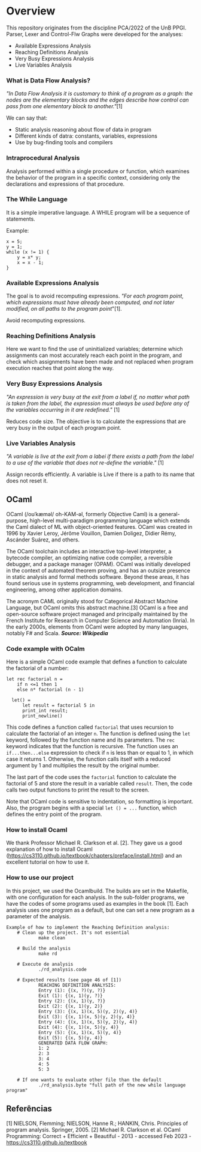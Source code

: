 # Overview

This repository originates from the discipline PCA/2022 of the UnB PPGI. Parser, Lexer and Control-Flw Graphs were developed for the analyses:

 - Available Expressions Analysis
 - Reaching Definitions Analysis
 - Very Busy Expressions Analysis
 - Live Variables Analysis

### What is Data Flow Analysis?

*"In Data Flow Analysis it is customary to think of a program as a graph: the nodes are the elementary blocks and the edges describe how control can pass from one elementary block to another."*[1] 

We can say that:
 - Static analysis reasoning about flow of data in program
 - Different kinds of datra: constants, variables, expressions
 - Use by bug-finding tools and compilers

### Intraprocedural Analysis
Analysis performed within a single procedure or function, which examines the behavior of the program in a specific context, considering only the declarations and expressions of that procedure.

### The While Language
It is a simple imperative language. A WHILE program will be a sequence of statements.

Example:

    x = 5;
    y = 1;
    while (x != 1) {
	    y = x* y;
	    x = x - 1;
	}

### Available Expressions Analysis
The goal is to avoid recomputing expressions. *"For each program point, which expressions must have already been computed, and not later modified, on all paths to the program point*"[1].

Avoid recomputing expressions.

### Reaching Definitions Analysis

Here we want to find the use of uninitialized variables; determine which assignments can most accurately reach each point in the program, and check which assignments have been made and not replaced when program execution reaches that point along the way.

### Very Busy Expressions Analysis
*"An expression is very busy at the exit from a label if, no matter what path is taken from the label, the expression must always be used before any of the variables occurring in it are redefined."* [1]

Reduces code size. The objective is to calculate the expressions that are very busy in the output of each program point.

### Live Variables Analysis
*"A variable is live at the exit from a labei if there exists a path from the label to a use of the variable that does not re-define the variable."* [1]

Assign records efficiently. A variable is Live if there is a path to its name that does not reset it.

## OCaml 

OCaml (/oʊˈkæməl/ oh-KAM-əl, formerly Objective Caml) is a general-purpose, high-level multi-paradigm programming language which extends the Caml dialect of ML with object-oriented features. OCaml was created in 1996 by Xavier Leroy, Jérôme Vouillon, Damien Doligez, Didier Rémy, Ascánder Suárez, and others.

The OCaml toolchain includes an interactive top-level interpreter, a bytecode compiler, an optimizing native code compiler, a reversible debugger, and a package manager (OPAM). OCaml was initially developed in the context of automated theorem proving, and has an outsize presence in static analysis and formal methods software. Beyond these areas, it has found serious use in systems programming, web development, and financial engineering, among other application domains.

The acronym CAML originally stood for Categorical Abstract Machine Language, but OCaml omits this abstract machine.[3] OCaml is a free and open-source software project managed and principally maintained by the French Institute for Research in Computer Science and Automation (Inria). In the early 2000s, elements from OCaml were adopted by many languages, notably F# and Scala. 
***Source: Wikipedia***


### Code example with OCalm

Here is a simple OCaml code example that defines a function to calculate the factorial of a number:

    let rec factorial n =
	    if n <=1 then 1
	    else n* factorial (n - 1)

	  let() = 
		  let result = factorial 5 in
		  print_int result;
		  print_newline()

This code defines a function called `factorial` that uses recursion to calculate the factorial of an integer `n`. The function is defined using the `let` keyword, followed by the function name and its parameters. The `rec` keyword indicates that the function is recursive. The function uses an `if...then...else` expression to check if `n` is less than or equal to 1, in which case it returns 1. Otherwise, the function calls itself with a reduced argument by 1 and multiplies the result by the original number.

The last part of the code uses the `factorial` function to calculate the factorial of 5 and store the result in a variable called `result`. Then, the code calls two output functions to print the result to the screen.

Note that OCaml code is sensitive to indentation, so formatting is important. Also, the program begins with a special `let () = ...` function, which defines the entry point of the program.

### How to install Ocaml
We thank Professor Michael R. Clarkson et al. [2]. They gave us a good explanation of how to install Ocaml (https://cs3110.github.io/textbook/chapters/preface/install.html) and an excellent tutorial on how to use it. 


### How to use our project

In this project, we used the Ocamlbuild. The builds are set in the Makefile, with one configuration for each analysis. In the sub-folder programs, we have the codes of some programs used as examples in the book [1]. Each analysis uses one program as a default, but one can set a new program as a parameter of the analysis.

	Example of how to implement the Reaching Definition analysis:
		# Clean up the project. It's not essential
				make clean  

		# Build the analysis
				make rd

		# Execute de analysis
				./rd_analysis.code

		# Expected results (see page 46 of [1])
				REACHING DEFINITION ANALYSIS:
				Entry (1): {(x, ?)(y, ?)}
				Exit (1): {(x, 1)(y, ?)}
				Entry (2): {(x, 1)(y, ?)}
				Exit (2): {(x, 1)(y, 2)}
				Entry (3): {(x, 1)(x, 5)(y, 2)(y, 4)}
				Exit (3): {(x, 1)(x, 5)(y, 2)(y, 4)}
				Entry (4): {(x, 1)(x, 5)(y, 2)(y, 4)}
				Exit (4): {(x, 1)(x, 5)(y, 4)}
				Entry (5): {(x, 1)(x, 5)(y, 4)}
				Exit (5): {(x, 5)(y, 4)}
				GENERATED DATA FLOW GRAPH:
				1: 2
				2: 3
				3: 4
				4: 5
				5: 3

		# If one wants to evaluate other file than the default
				./rd_analysis.byte "full path of the new while language program"

## Referências
[1] NIELSON, Flemming; NIELSON, Hanne R.; HANKIN, Chris. Principles of program analysis. Springer, 2005.
[2] Michael R. Clarkson et al. OCaml Programming: Correct + Efficient + Beautiful - 2013 - accessed Feb 2023 - https://cs3110.github.io/textbook
